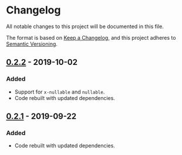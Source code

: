 # Changelog
All notable changes to this project will be documented in this file.

The format is based on [Keep a Changelog](https://keepachangelog.com/en/1.0.0/),
and this project adheres to [Semantic Versioning](https://semver.org/spec/v2.0.0.html).

## [0.2.2] - 2019-10-02

### Added
- Support for `x-nullable` and `nullable`.
- Code rebuilt with updated dependencies.

## [0.2.1] - 2019-09-22

### Added
- Code rebuilt with updated dependencies.

[0.2.2]: https://github.com/swaggest/php-swagger2-schema/compare/v0.2.1...v0.2.2
[0.2.1]: https://github.com/swaggest/php-swagger2-schema/compare/v0.2.0...v0.2.1
